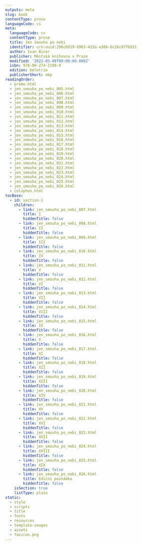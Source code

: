 ```yaml
---
outputs: meta
slug: book
contentType: prose
languageCode: cs
meta:
  languageCode: cs
  contentType: prose
  title: Jen šmouha po nebi
  identifier: urn:uuid:296c0919-9963-415a-a386-6c26c077b931
  author: Ivan Binar
  publisher: Městská knihovna v Praze
  modified: '2022-03-08T00:00:00.000Z'
  isbn: 978-80-274-2190-9
  edition: beletrie
  publisherShort: mkp
readingOrder:
  - promo.html
  - jen_smouha_po_nebi_005.html
  - jen_smouha_po_nebi_006.html
  - jen_smouha_po_nebi_007.html
  - jen_smouha_po_nebi_008.html
  - jen_smouha_po_nebi_009.html
  - jen_smouha_po_nebi_010.html
  - jen_smouha_po_nebi_011.html
  - jen_smouha_po_nebi_012.html
  - jen_smouha_po_nebi_013.html
  - jen_smouha_po_nebi_014.html
  - jen_smouha_po_nebi_015.html
  - jen_smouha_po_nebi_016.html
  - jen_smouha_po_nebi_017.html
  - jen_smouha_po_nebi_018.html
  - jen_smouha_po_nebi_019.html
  - jen_smouha_po_nebi_020.html
  - jen_smouha_po_nebi_021.html
  - jen_smouha_po_nebi_022.html
  - jen_smouha_po_nebi_023.html
  - jen_smouha_po_nebi_024.html
  - jen_smouha_po_nebi_025.html
  - jen_smouha_po_nebi_026.html
  - colophon.html
tocBase:
  - id: section-1
    children:
      - link: jen_smouha_po_nebi_007.html
        title: I
        hiddenTitle: false
      - link: jen_smouha_po_nebi_008.html
        title: II
        hiddenTitle: false
      - link: jen_smouha_po_nebi_009.html
        title: III
        hiddenTitle: false
      - link: jen_smouha_po_nebi_010.html
        title: IV
        hiddenTitle: false
      - link: jen_smouha_po_nebi_011.html
        title: V
        hiddenTitle: false
      - link: jen_smouha_po_nebi_012.html
        title: VI
        hiddenTitle: false
      - link: jen_smouha_po_nebi_013.html
        title: VII
        hiddenTitle: false
      - link: jen_smouha_po_nebi_014.html
        title: VIII
        hiddenTitle: false
      - link: jen_smouha_po_nebi_015.html
        title: IX
        hiddenTitle: false
      - link: jen_smouha_po_nebi_016.html
        title: X
        hiddenTitle: false
      - link: jen_smouha_po_nebi_017.html
        title: XI
        hiddenTitle: false
      - link: jen_smouha_po_nebi_018.html
        title: XII
        hiddenTitle: false
      - link: jen_smouha_po_nebi_019.html
        title: XIII
        hiddenTitle: false
      - link: jen_smouha_po_nebi_020.html
        title: XIV
        hiddenTitle: false
      - link: jen_smouha_po_nebi_021.html
        title: XV
        hiddenTitle: false
      - link: jen_smouha_po_nebi_022.html
        title: XVI
        hiddenTitle: false
      - link: jen_smouha_po_nebi_023.html
        title: XVII
        hiddenTitle: false
      - link: jen_smouha_po_nebi_024.html
        title: XVIII
        hiddenTitle: false
      - link: jen_smouha_po_nebi_025.html
        title: XIX
        hiddenTitle: false
      - link: jen_smouha_po_nebi_026.html
        title: Ediční poznámka
        hiddenTitle: false
    isSection: true
    listType: plain
static:
  - style
  - scripts
  - title
  - fonts
  - resources
  - template-images
  - assets
  - favicon.png
---
```

